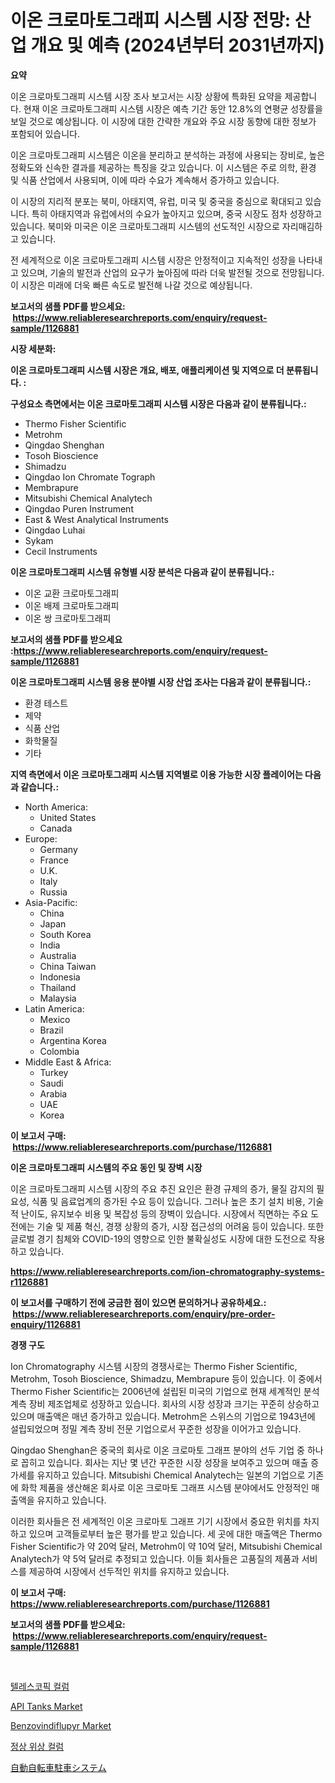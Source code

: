 <p><h1>이온 크로마토그래피 시스템 시장 전망: 산업 개요 및 예측 (2024년부터 2031년까지)</h1></p><p><strong>요약</strong></p>
<p><p>이온 크로마토그래피 시스템 시장 조사 보고서는 시장 상황에 특화된 요약을 제공합니다. 현재 이온 크로마토그래피 시스템 시장은 예측 기간 동안 12.8%의 연평균 성장률을 보일 것으로 예상됩니다. 이 시장에 대한 간략한 개요와 주요 시장 동향에 대한 정보가 포함되어 있습니다.</p><p>이온 크로마토그래피 시스템은 이온을 분리하고 분석하는 과정에 사용되는 장비로, 높은 정확도와 신속한 결과를 제공하는 특징을 갖고 있습니다. 이 시스템은 주로 의학, 환경 및 식품 산업에서 사용되며, 이에 따라 수요가 계속해서 증가하고 있습니다.</p><p>이 시장의 지리적 분포는 북미, 아태지역, 유럽, 미국 및 중국을 중심으로 확대되고 있습니다. 특히 아태지역과 유럽에서의 수요가 높아지고 있으며, 중국 시장도 점차 성장하고 있습니다. 북미와 미국은 이온 크로마토그래피 시스템의 선도적인 시장으로 자리매김하고 있습니다.</p><p>전 세계적으로 이온 크로마토그래피 시스템 시장은 안정적이고 지속적인 성장을 나타내고 있으며, 기술의 발전과 산업의 요구가 높아짐에 따라 더욱 발전될 것으로 전망됩니다. 이 시장은 미래에 더욱 빠른 속도로 발전해 나갈 것으로 예상됩니다.</p></p>
<p><strong>보고서의 샘플 PDF를 받으세요: &nbsp;<a href="https://www.reliableresearchreports.com/enquiry/request-sample/1126881">https://www.reliableresearchreports.com/enquiry/request-sample/1126881</a></strong></p>
<p><strong>시장 세분화:</strong></p>
<p><strong> 이온 크로마토그래피 시스템 시장은 개요, 배포, 애플리케이션 및 지역으로 더 분류됩니다. :</strong></p>
<p><strong>구성요소 측면에서는 이온 크로마토그래피 시스템 시장은 다음과 같이 분류됩니다.:</strong></p>
<p><ul><li>Thermo Fisher Scientific</li><li>Metrohm</li><li>Qingdao Shenghan</li><li>Tosoh Bioscience</li><li>Shimadzu</li><li>Qingdao Ion Chromate Tograph</li><li>Membrapure</li><li>Mitsubishi Chemical Analytech</li><li>Qingdao Puren Instrument</li><li>East & West Analytical Instruments</li><li>Qingdao Luhai</li><li>Sykam</li><li>Cecil Instruments</li></ul></p>
<p><strong> 이온 크로마토그래피 시스템 유형별 시장 분석은 다음과 같이 분류됩니다.:</strong></p>
<p><ul><li>이온 교환 크로마토그래피</li><li>이온 배제 크로마토그래피</li><li>이온 쌍 크로마토그래피</li></ul></p>
<p><strong>보고서의 샘플 PDF를 받으세요 :<a href="https://www.reliableresearchreports.com/enquiry/request-sample/1126881">https://www.reliableresearchreports.com/enquiry/request-sample/1126881</a></strong></p>
<p><strong> 이온 크로마토그래피 시스템 응용 분야별 시장 산업 조사는 다음과 같이 분류됩니다.:</strong></p>
<p><ul><li>환경 테스트</li><li>제약</li><li>식품 산업</li><li>화학물질</li><li>기타</li></ul></p>
<p><strong>지역 측면에서 이온 크로마토그래피 시스템 지역별로 이용 가능한 시장 플레이어는 다음과 같습니다.:</strong></p>
<p><ul>
    <li>
        North America:
        <ul>
            <li>United States</li>
            <li>Canada</li>
        </ul>
    </li>
    <li>
        Europe:
        <ul>
            <li>Germany</li>
            <li>France</li>
            <li>U.K.</li>
            <li>Italy</li>
            <li>Russia</li>
        </ul>
    </li>
    <li>
        Asia-Pacific:
        <ul>
            <li>China</li>
            <li>Japan</li>
            <li>South Korea</li>
            <li>India</li>
            <li>Australia</li>
            <li>China Taiwan</li>
            <li>Indonesia</li>
            <li>Thailand</li>
            <li>Malaysia</li>
        </ul>
    </li>
    <li>
        Latin America:
        <ul>
            <li>Mexico</li>
            <li>Brazil</li>
            <li>Argentina Korea</li>
            <li>Colombia</li>
        </ul>
    </li>
    <li>
        Middle East & Africa:
        <ul>
            <li>Turkey</li>
            <li>Saudi</li>
            <li>Arabia</li>
            <li>UAE</li>
            <li>Korea</li>
        </ul>
    </li>
    </ul></p>
<p><strong>이 보고서 구매: &nbsp;<a href="https://www.reliableresearchreports.com/purchase/1126881">https://www.reliableresearchreports.com/purchase/1126881</a></strong></p>
<p><strong>이온 크로마토그래피 시스템의 주요 동인 및 장벽 시장</strong></p>
<p><p>이온 크로마토그래피 시스템 시장의 주요 추진 요인은 환경 규제의 증가, 물질 감지의 필요성, 식품 및 음료업계의 증가된 수요 등이 있습니다. 그러나 높은 초기 설치 비용, 기술적 난이도, 유지보수 비용 및 복잡성 등의 장벽이 있습니다. 시장에서 직면하는 주요 도전에는 기술 및 제품 혁신, 경쟁 상황의 증가, 시장 접근성의 어려움 등이 있습니다. 또한 글로벌 경기 침체와 COVID-19의 영향으로 인한 불확실성도 시장에 대한 도전으로 작용하고 있습니다.</p></p>
<p><strong><a href="https://www.reliableresearchreports.com/ion-chromatography-systems-r1126881">https://www.reliableresearchreports.com/ion-chromatography-systems-r1126881</a></strong></p>
<p><strong>이 보고서를 구매하기 전에 궁금한 점이 있으면 문의하거나 공유하세요.: &nbsp;<a href="https://www.reliableresearchreports.com/enquiry/pre-order-enquiry/1126881">https://www.reliableresearchreports.com/enquiry/pre-order-enquiry/1126881</a></strong></p>
<p><strong>경쟁 구도</strong></p>
<p><p>Ion Chromatography 시스템 시장의 경쟁사로는 Thermo Fisher Scientific, Metrohm, Tosoh Bioscience, Shimadzu, Membrapure 등이 있습니다. 이 중에서 Thermo Fisher Scientific는 2006년에 설립된 미국의 기업으로 현재 세계적인 분석 계측 장비 제조업체로 성장하고 있습니다. 회사의 시장 성장과 크기는 꾸준히 상승하고 있으며 매출액은 매년 증가하고 있습니다. Metrohm은 스위스의 기업으로 1943년에 설립되었으며 정밀 계측 장비 전문 기업으로서 꾸준한 성장을 이어가고 있습니다.</p><p>Qingdao Shenghan은 중국의 회사로 이온 크로마토 그래프 분야의 선두 기업 중 하나로 꼽히고 있습니다. 회사는 지난 몇 년간 꾸준한 시장 성장을 보여주고 있으며 매출 증가세를 유지하고 있습니다. Mitsubishi Chemical Analytech는 일본의 기업으로 기존에 화학 제품을 생산해온 회사로 이온 크로마토 그래프 시스템 분야에서도 안정적인 매출액을 유지하고 있습니다.</p><p>이러한 회사들은 전 세계적인 이온 크로마토 그래프 기기 시장에서 중요한 위치를 차지하고 있으며 고객들로부터 높은 평가를 받고 있습니다. 세 곳에 대한 매출액은 Thermo Fisher Scientific가 약 20억 달러, Metrohm이 약 10억 달러, Mitsubishi Chemical Analytech가 약 5억 달러로 추정되고 있습니다. 이들 회사들은 고품질의 제품과 서비스를 제공하여 시장에서 선두적인 위치를 유지하고 있습니다.</p></p>
<p><strong>이 보고서 구매: &nbsp; <a href="https://www.reliableresearchreports.com/purchase/1126881">https://www.reliableresearchreports.com/purchase/1126881</a></strong></p>
<p><strong>보고서의 샘플 PDF를 받으세요: &nbsp;<a href="https://www.reliableresearchreports.com/enquiry/request-sample/1126881">https://www.reliableresearchreports.com/enquiry/request-sample/1126881</a></strong><strong></strong></p>
<p>&nbsp;</p>
<p><p><a href="https://github.com/GabrielBlanda5656/Market-Research-Report-List-1/blob/main/398174624684.md">텔레스코픽 컬럼</a></p><p><a href="https://view.publitas.com/reportprime-1/api-tanks-market-comprehensive-assessment-by-type-application-and-geography/">API Tanks Market</a></p><p><a href="https://issuu.com/reportprime-2/docs/benzovindiflupyr-market-size-2030.pptx">Benzovindiflupyr Market</a></p><p><a href="https://github.com/vsckjg50460/Market-Research-Report-List-1/blob/main/748878224683.md">정상 위상 컬럼</a></p><p><a href="https://github.com/EthanMorar2011/Market-Research-Report-List-1/blob/main/836145526662.md">自動自転車駐車システム</a></p></p>